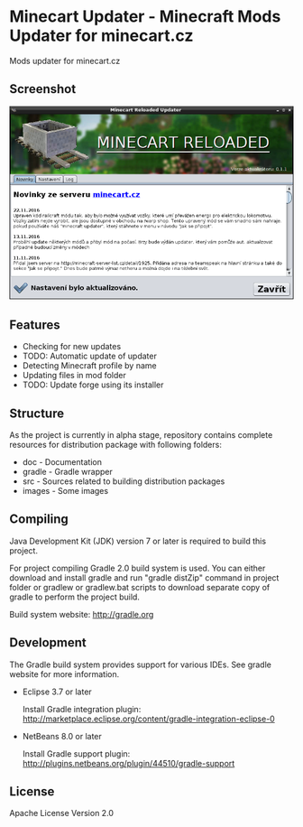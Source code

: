Minecart Updater - Minecraft Mods Updater for minecart.cz
=========================================================

Mods updater for minecart.cz

Screenshot
----------

![Minecart Updater Screenshot](images/screenshot.png?raw=true)

Features
--------

 * Checking for new updates
 * TODO: Automatic update of updater
 * Detecting Minecraft profile by name
 * Updating files in mod folder
 * TODO: Update forge using its installer

Structure
---------

As the project is currently in alpha stage, repository contains complete resources for distribution package with following folders:

 * doc - Documentation
 * gradle - Gradle wrapper
 * src - Sources related to building distribution packages
 * images - Some images

Compiling
---------

Java Development Kit (JDK) version 7 or later is required to build this project.

For project compiling Gradle 2.0 build system is used. You can either download and install gradle and run "gradle distZip" command in project folder or gradlew or gradlew.bat scripts to download separate copy of gradle to perform the project build.

Build system website: http://gradle.org

Development
-----------

The Gradle build system provides support for various IDEs. See gradle website for more information.

 * Eclipse 3.7 or later

   Install Gradle integration plugin: http://marketplace.eclipse.org/content/gradle-integration-eclipse-0

 * NetBeans 8.0 or later

   Install Gradle support plugin: http://plugins.netbeans.org/plugin/44510/gradle-support

License
-------

Apache License Version 2.0
